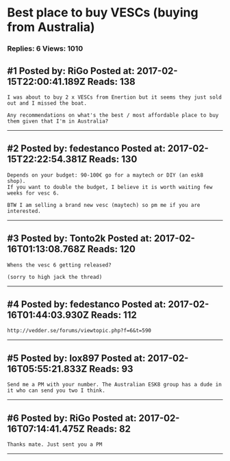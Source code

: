 # Best place to buy VESCs (buying from Australia)

### Replies: 6 Views: 1010

## \#1 Posted by: RiGo Posted at: 2017-02-15T22:00:41.189Z Reads: 138

```
I was about to buy 2 x VESCs from Enertion but it seems they just sold out and I missed the boat.

Any recommendations on what's the best / most affordable place to buy them given that I'm in Australia?
```

---
## \#2 Posted by: fedestanco Posted at: 2017-02-15T22:22:54.381Z Reads: 130

```
Depends on your budget: 90-100€ go for a maytech or DIY (an esk8 shop).
If you want to double the budget, I believe it is worth waiting few weeks for vesc 6.

BTW I am selling a brand new vesc (maytech) so pm me if you are interested.
```

---
## \#3 Posted by: Tonto2k Posted at: 2017-02-16T01:13:08.768Z Reads: 120

```
Whens the vesc 6 getting released?
 
(sorry to high jack the thread)
```

---
## \#4 Posted by: fedestanco Posted at: 2017-02-16T01:44:03.930Z Reads: 112

```
http://vedder.se/forums/viewtopic.php?f=6&t=590
```

---
## \#5 Posted by: lox897 Posted at: 2017-02-16T05:55:21.833Z Reads: 93

```
Send me a PM with your number. The Australian ESK8 group has a dude in it who can send you two I think.
```

---
## \#6 Posted by: RiGo Posted at: 2017-02-16T07:14:41.475Z Reads: 82

```
Thanks mate. Just sent you a PM
```

---
